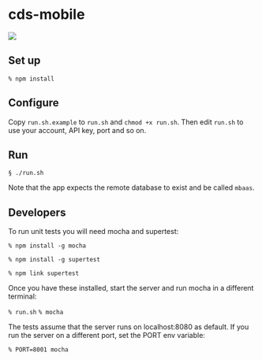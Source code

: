 # cds-mobile

<img src="https://travis.innovate.ibm.com/CloudDataServices/cds-mobile.svg?token=t57QjqTUQ8rv6Xvy4sDm"/>

## Set up

`% npm install`

## Configure

Copy `run.sh.example` to `run.sh` and `chmod +x run.sh`. Then edit `run.sh` to use your account, API key, port and so on.

## Run

`§ ./run.sh`

Note that the app expects the remote database to exist and be called `mbaas`.

## Developers

To run unit tests you will need mocha and supertest:

`% npm install -g mocha`

`% npm install -g supertest`

`% npm link supertest`

Once you have these installed, start the server and run mocha in a different terminal:

`% run.sh`
`% mocha`

The tests assume that the server runs on localhost:8080 as default. If you run the server
on a different port, set the PORT env variable:

`% PORT=8001 mocha`
